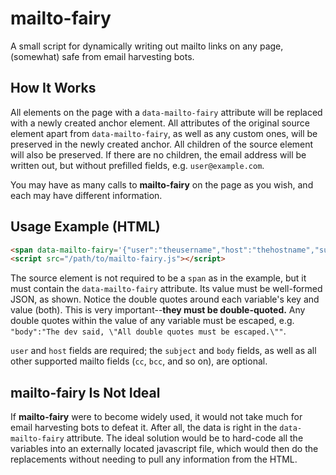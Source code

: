 # mailto-fairy
A small script for dynamically writing out mailto links on any page, (somewhat) safe from email harvesting bots.

## How It Works
All elements on the page with a `data-mailto-fairy` attribute will be replaced with a newly created anchor element. All attributes of the original source element apart from `data-mailto-fairy`, as well as any custom ones, will be preserved in the newly created anchor. All children of the source element will also be preserved. If there are no children, the email address will be written out, but without prefilled fields, e.g. `user@example.com`.

You may have as many calls to **mailto-fairy** on the page as you wish, and each may have different information.

## Usage Example (HTML)
````HTML
<span data-mailto-fairy='{"user":"theusername","host":"thehostname","subject":"this is the subject","body":"this is the body"}'></span>
<script src="/path/to/mailto-fairy.js"></script>
````
The source element is not required to be a `span` as in the example, but it must contain the `data-mailto-fairy` attribute. Its value must be well-formed JSON, as shown. Notice the double quotes around each variable's key and value (both). This is very important--**they must be double-quoted.** Any double quotes within the value of any variable must be escaped, e.g. `"body":"The dev said, \"All double quotes must be escaped.\""`.

`user` and `host` fields are required; the `subject` and `body` fields, as well as all other supported mailto fields (`cc`, `bcc`, and so on), are optional.

## mailto-fairy Is Not Ideal
If **mailto-fairy** were to become widely used, it would not take much for email harvesting bots to defeat it. After all, the data is right in the `data-mailto-fairy` attribute. The ideal solution would be to hard-code all the variables into an externally located javascript file, which would then do the replacements without needing to pull any information from the HTML.
